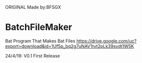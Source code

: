 ORIGINAL Made by:BFSGX 
# BatchFileMaker
Bat Program That Makes Bat Files
https://drive.google.com/uc?export=download&id=1Uf5p_bq2g7uNAV1tyt2pLk39sydt1W5K

24/4/19: V0.1 First Release
